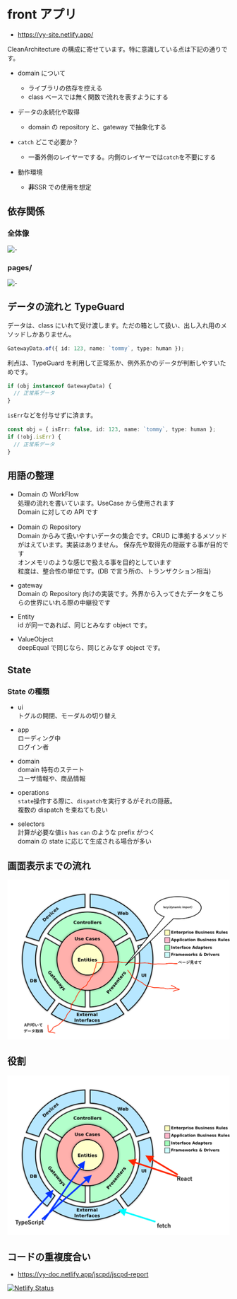 # front アプリ

- https://yy-site.netlify.app/

CleanArchitecture の構成に寄せています。特に意識している点は下記の通りです。

- domain について

  - ライブラリの依存を控える
  - class ベースでは無く関数で流れを表すようにする

- データの永続化や取得

  - domain の repository と、gateway で抽象化する

- `catch` どこで必要か？

  - 一番外側のレイヤーでする。内側のレイヤーでは`catch`を不要にする

- 動作環境
  - **非**SSR での使用を想定

## 依存関係

### 全体像

![-](https://yy-doc.netlify.app/madge/graph.svg)

### pages/

![-](https://yy-doc.netlify.app/madge/pages/graph.svg)

## データの流れと TypeGuard

データは、class にいれて受け渡します。ただの箱として扱い、出し入れ用のメソッドしかありません。

```ts
GatewayData.of({ id: 123, name: `tommy`, type: human });
```

利点は、TypeGuard を利用して正常系か、例外系かのデータが判断しやすいためです。

```ts
if (obj instanceof GatewayData) {
  // 正常系データ
}
```

`isErr`などを付与せずに済ます。

```ts
const obj = { isErr: false, id: 123, name: `tommy`, type: human };
if (!obj.isErr) {
  // 正常系データ
}
```

## 用語の整理

- Domain の WorkFlow  
  処理の流れを書いています。UseCase から使用されます  
  Domain に対しての API です

- Domain の Repository  
  Domain からみて扱いやすいデータの集合です。CRUD に準拠するメソッドがはえています。実装はありません。
  保存先や取得先の隠蔽する事が目的です  
  オンメモリのような感じで扱える事を目的としています  
  粒度は、整合性の単位です。(DB で言う所の、トランザクション相当)

- gateway  
  Domain の Repository 向けの実装です。外界から入ってきたデータをこちらの世界にいれる際の中継役です

- Entity  
  id が同一であれば、同じとみなす object です。

- ValueObject  
  deepEqual で同じなら、同じとみなす object です。

## State

### State の種類

- ui  
  トグルの開閉、モーダルの切り替え

- app  
  ローディング中  
  ログイン者

- domain  
  domain 特有のステート  
  ユーザ情報や、商品情報

- operations  
  `state`操作する際に、`dispatch`を実行するがそれの隠蔽。  
  複数の dispatch を束ねても良い

- selectors  
  計算が必要な値`is` `has` `can` のような prefix がつく  
  domain の state に応じて生成される場合が多い

## 画面表示までの流れ

![-](./doc/img/CleanArchitecture.png)

## 役割

![-](./doc/img/CleanArchitecture2.png)

## コードの重複度合い

- https://yy-doc.netlify.app/jscpd/jscpd-report

[![Netlify Status](https://api.netlify.com/api/v1/badges/1576bb54-010d-4250-945c-ff9c5b2612fe/deploy-status)](https://app.netlify.com/sites/yy-doc/deploys)

